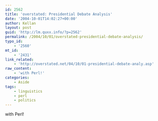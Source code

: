 ```yaml
---
id: 2562
title: 'overstated: Presidential Debate Analysis'
date: '2004-10-01T14:02:27+00:00'
author: Kellan
layout: post
guid: 'http://lm.quxx.info/?p=2562'
permalink: /2004/10/01/overstated-presidential-debate-analysis/
typo_id:
    - '2560'
mt_id:
    - '2431'
link_related:
    - 'http://overstated.net/04/10/01-presidential-debate-analy.asp'
raw_content:
    - 'with Perl!'
categories:
    - Aside
tags:
    - linguistics
    - perl
    - politics
---
```


with Perl!